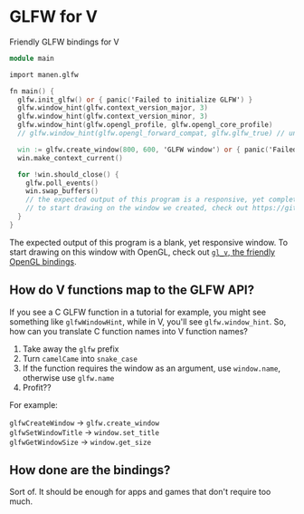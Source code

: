 # GLFW for V

Friendly GLFW bindings for V

```v
module main

import manen.glfw

fn main() {
  glfw.init_glfw() or { panic('Failed to initialize GLFW') }
  glfw.window_hint(glfw.context_version_major, 3)
  glfw.window_hint(glfw.context_version_minor, 3)
  glfw.window_hint(glfw.opengl_profile, glfw.opengl_core_profile)
  // glfw.window_hint(glfw.opengl_forward_compat, glfw.glfw_true) // uncomment if you're on mac

  win := glfw.create_window(800, 600, 'GLFW window') or { panic('Failed to open window') }
  win.make_context_current()

  for !win.should_close() {
    glfw.poll_events()
    win.swap_buffers()
    // the expected output of this program is a responsive, yet completely black window.
    // to start drawing on the window we created, check out https://github.com/manen/gl_v
  }
}
```

The expected output of this program is a blank, yet responsive window. To start drawing on this window with OpenGL, check out [`gl_v`, the friendly OpenGL bindings](https://github.com/manen/gl_v).

## How do V functions map to the GLFW API?

If you see a C GLFW function in a tutorial for example, you might see something like `glfwWindowHint`, while in V, you'll see `glfw.window_hint`. So, how can you translate C function names into V function names?

1. Take away the `glfw` prefix
2. Turn `camelCame` into `snake_case`
3. If the function requires the window as an argument, use `window.name`, otherwise use `glfw.name`
4. Profit??

For example:

`glfwCreateWindow` -> `glfw.create_window` \
`glfwSetWindowTitle` -> `window.set_title` \
`glfwGetWindowSize` -> `window.get_size`

## How done are the bindings?

Sort of. It should be enough for apps and games that don't require too much.
